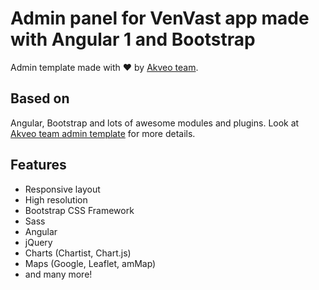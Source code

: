 # Admin panel for VenVast app made with Angular 1 and Bootstrap

Admin template made with :heart:  by [Akveo team](http://akveo.com/).

## Based on
Angular, Bootstrap and lots of awesome modules and plugins.
Look at [Akveo team admin template](https://akveo.github.io/ng-admin/) for more details.


## Features
* Responsive layout
* High resolution
* Bootstrap CSS Framework
* Sass
* Angular
* jQuery
* Charts (Chartist, Chart.js)
* Maps (Google, Leaflet, amMap)
* and many more!